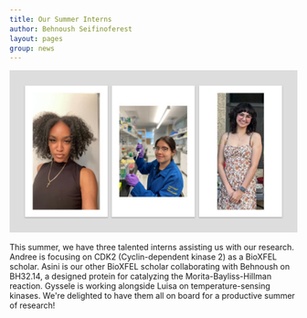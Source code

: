 ```yaml
---
title: Our Summer Interns 
author: Behnoush Seifinoferest 
layout: pages
group: news
---
```


<span class="image fit"><img src="/images/2023-06-12-Interns.jpg" alt="" class="img-responsive"></span>


This summer, we have three talented interns assisting us with our research. Andree is focusing on CDK2 (Cyclin-dependent kinase 2) as a BioXFEL scholar. Asini is our other BioXFEL scholar collaborating with Behnoush on BH32.14, a designed protein for catalyzing the Morita-Bayliss-Hillman reaction. Gyssele is working alongside Luisa on temperature-sensing kinases. We're delighted to have them all on board for a productive summer of research!
